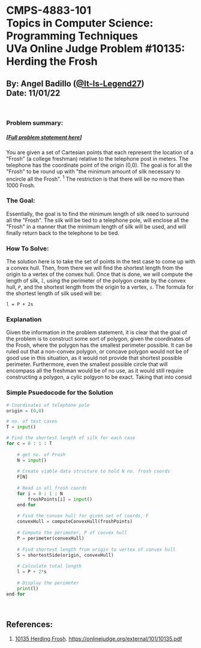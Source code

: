 # CMPS-4883-101 <br>Topics in Computer Science: Programming Techniques <br> UVa Online Judge Problem #10135: Herding the Frosh
## By: Angel Badillo ([@It-Is-Legend27](https://github.com/It-Is-Legend27/))<br>Date: 11/01/22
<br/>

### Problem summary:
##### [[Full problem statement here](https://onlinejudge.org/external/101/10135.pdf)]
You are given a set of Cartesian points that each represent the location of a "Frosh" (a college freshman) relative to the telephone post in meters. The telephone has the coordinate point of the origin (0,0). The goal is for all the "Frosh" to be round up with "the minimum amount of silk necessary to encircle all the Frosh". <sup>1</sup> The restriction is that there will be no more than 1000 Frosh.

### The Goal:
Essentially, the goal is to find the minimum length of silk need to surround all the "Frosh". The silk will be tied to a telephone pole, will enclose all the "Frosh" in a manner that the minimum length of silk will be used, and will finally return back to the telephone to be tied.

### How To Solve:
The solution here is to take the set of points in the test case to come up with a convex hull. Then, from there we will find the shortest length from the origin to a vertex of the convex hull. Once that is done, we will compute the length of silk,  _`l`_, using the perimeter of the polygon create by the convex hull, _`P`_, and the shortest length from the origin to a vertex, _`s`_. The formula for the shortest length of silk used will be:
```
l = P + 2s
```

### Explanation
Given the information in the problem statement, it is clear that the goal of the problem is to construct some sort of polygon, given the coordinates of the Frosh, where the polygon has the smallest perimeter possible. It can be ruled out that a non-convex polygon, or concave polygon would not be of good use in this situation, as it would not provide that shortest possible perimeter. Furthermore, even the smallest possible circle that will encompass all the freshman would be of no use, as it would still require constructing a polygon, a cylic polgyon to be exact. Taking that into consid

### Simple Psuedocode for the Solution
```python
# Coordinates of telephone pole
origin = (0,0)

# no. of test cases
T = input()

# Find the shortest length of silk for each case
for c = 0 : 1 : T
    
    # get no. of Frosh
    N = input()
    
    # Create viable data structure to hold N no. frosh coords
    F[N]
    
    # Read in all frosh coords
    for i = 0 : 1 : N
        froshPoints[i] = input()
    end-for
    
    # Find the convex hull for given set of coords, F
    convexHull = computeConvexHull(froshPoints)
    
    # Compute the perimeter, P of convex hull
    P = perimeter(convexHull)
    
    # Find shortest length from origin to vertex of convex hull
    S = shortestSide(origin, convexHull)
    
    # Calculate total length
    l = P + 2*s
    
    # Display the perimeter
    print(l)
end-for
```





<br>

## References:
1. [10135 Herding Frosh](https://onlinejudge.org/external/101/10135.pdf). https://onlinejudge.org/external/101/10135.pdf